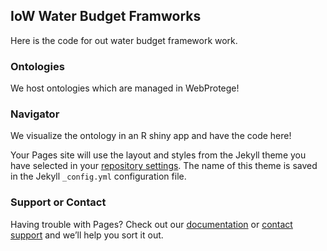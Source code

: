 ## IoW Water Budget Framworks

Here is the code for out water budget framework work.

### Ontologies

We host ontologies which are managed in WebProtege!

### Navigator

We visualize the ontology in an R shiny app and have the code here!



Your Pages site will use the layout and styles from the Jekyll theme you have selected in your [repository settings](https://github.com/internetofwater/WaterBudgetFramework/settings). The name of this theme is saved in the Jekyll `_config.yml` configuration file.

### Support or Contact

Having trouble with Pages? Check out our [documentation](https://help.github.com/categories/github-pages-basics/) or [contact support](https://github.com/contact) and we’ll help you sort it out.
